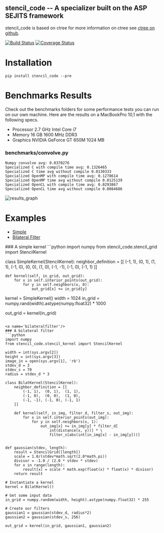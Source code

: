 stencil_code -- A specializer built on the ASP SEJITS framework
-------

stencil_code is based on ctree
for more information on ctree see [ctree on github](http://github.com/ucb-sejits/ctree>).

[![Build Status](https://travis-ci.org/ucb-sejits/stencil_code.svg?branch=master)](https://travis-ci.org/ucb-sejits/stencil_code)
[![Coverage Status](https://coveralls.io/repos/ucb-sejits/stencil_code/badge.png?branch=master)](https://coveralls.io/r/ucb-sejits/stencil_code?branch=master)

Installation
============

```
pip install stencil_code --pre
```

Benchmarks Results
==================
Check out the benchmarks folders for some performance tests you can run 
on our own machine.  Here are the results on a MacBookPro 10,1 with the 
following specs.
* Processor  2.7 GHz Intel Core i7
* Memory  16 GB 1600 MHz DDR3
* Graphics  NVIDIA GeForce GT 650M 1024 MB

### benchmarks/convolve.py
```
Numpy convolve avg: 0.0370276
Specialized C with compile time avg: 0.1326465
Specialized C time avg without compile 0.0130333
Specialized OpenMP with compile time avg: 0.1278614
Specialized OpenMP time avg without compile 0.0125139
Specialized OpenCL with compile time avg: 0.0293867
Specialized OpenCL time avg without compile 0.0084686
```

![results_graph](https://raw.github.com/ucb-sejits/stencil_code/master/benchmarks/convolve_results.png)

Examples
=============
* [Simple](#simple)  
* [Bilateral Filter](#bilateralfilter)

<a name='simple'/>
### A simple kernel
```python
import numpy
from stencil_code.stencil_grid import StencilKernel

class SimpleKernel(StencilKernel):
    neighbor_definition = [[
        (-1, 1),  (0, 1),  (1, 1),
        (-1, 0),  (0, 0),  (1, 0),
        (-1, -1), (-1, 0), (-1, 1)
    ]]

    def kernel(self, in_grid, out_grid):
        for x in self.interior_points(out_grid):
            for y in self.neighbors(x, 0):
                out_grid[x] += in_grid[y]


kernel = SimpleKernel()
width = 1024
in_grid = numpy.rand(width).astype(numpy.float32) * 1000

out_grid = kernel(in_grid)
```

<a name='bilateralfilter'/>
### A bilateral filter
```python
import numpy
from stencil_code.stencil_kernel import StencilKernel

width = int(sys.argv[2])
height = int(sys.argv[3])
image_in = open(sys.argv[1], 'rb')
stdev_d = 3
stdev_s = 70
radius = stdev_d * 3

class BilatKernel(StencilKernel):
    neighbor_definition = [[
        (-1, 1),  (0, 1),  (1, 1),
        (-1, 0),  (0, 0),  (1, 0),
        (-1, -1), (-1, 0), (-1, 1)
    ]]

    def kernel(self, in_img, filter_d, filter_s, out_img):
        for x in self.interior_points(out_img):
            for y in self.neighbors(x, 1):
                out_img[x] += in_img[y] * filter_d[
                    int(distance(x, y))] * \
                    filter_s[abs(int(in_img[x] - in_img[y]))]


def gaussian(stdev, length):
    result = StencilGrid([length])
    scale = 1.0/(stdev*math.sqrt(2.0*math.pi))
    divisor = -1.0 / (2.0 * stdev * stdev)
    for x in range(length):
        result[x] = scale * math.exp(float(x) * float(x) * divisor)
    return result

# Instantiate a kernel
kernel = BilatKernel()

# Get some input data
in_grid = numpy.random(width, height).astype(numpy.float32) * 255

# Create our filters
gaussian1 = gaussian(stdev_d, radius*2)
gaussian2 = gaussian(stdev_s, 256)

out_grid = kernel(in_grid, gaussian1, gaussian2)
```
